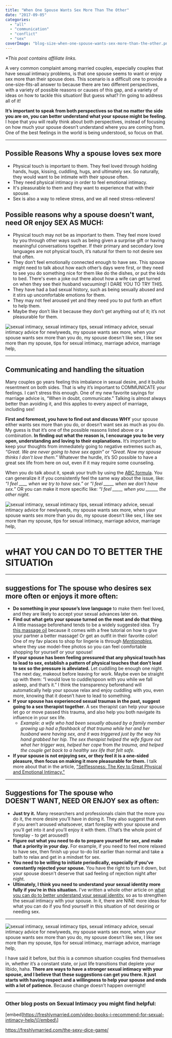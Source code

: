 ```yaml
---
title: "When One Spouse Wants Sex More Than The Other"
date: "2017-09-05"
categories: 
  - "all"
  - "communication"
  - "conflict"
  - "sex"
coverImage: "blog-size-when-one-spouse-wants-sex-more-than-the-other.png"
---
```


_\*This post contains affiliate links._

A very common complaint among married couples, especially couples that have sexual intimacy problems, is that one spouse seems to want or enjoy sex more than their spouse does. This scenario is a difficult one to provide a one-size-fits-all answer to because there are two different perspectives, with a variety of possible reasons or causes of this gap, and a variety of ideas on how to tackle this situation! But guess what? I’m going to address all of it!

**It’s important to speak from both perspectives so that no matter the side you are on, you can better understand what your spouse might be feeling.** I hope that you will really think about both perspectives, instead of focusing on how much your spouse doesn’t understand where you are coming from. One of the best feelings in the world is being understood, so focus on that.

* * *

## Possible Reasons Why a spouse loves sex more

- Physical touch is important to them. They feel loved through holding hands, hugs, kissing, cuddling, hugs, and ultimately sex. So naturally, they would want to be intimate with their spouse often.
- They need physical intimacy in order to feel emotional intimacy.
- It's pleasurable to them and they want to experience that with their spouse.
- Sex is also a way to relieve stress, and we all need stress-relievers!

## Possible reasons why a spouse doesn't want, need OR enjoy SEX AS MUCH:

- Physical touch may not be as important to them. They feel more loved by you through other ways such as being given a surprise gift or having meaningful conversations together. If their primary and secondary love languages are not physical touch, it’s natural for them to not desire sex that often.
- They don’t feel emotionally connected enough to have sex. This spouse might need to talk about how each other’s days were first, or they need to see you do something nice for them like do the dishes, or put the kids to bed. There's even a joke out there about how a wife can get turned on when they see their husband vacuuming! I DARE YOU TO TRY THIS.
- They have had a bad sexual history, such as being sexually abused and it stirs up uncomfortable emotions for them.
- They may not feel aroused yet and they need you to put forth an effort to help them.
- Maybe they don’t like it because they don’t get anything out of it; it’s not pleasurable for them.

![sexual intimacy, sexual intimacy tips, sexual intimacy advice, sexual intimacy advice for newlyweds, my spouse wants sex more, when your spouse wants sex more than you do, my spouse doesn't like sex, I like sex more than my spouse, tips for sexual intimacy, marriage advice, marriage help, ](/images/hs-lee-315171.jpg)

* * *

## Communicating and handling the situation

Many couples go years feeling this imbalance in sexual desire, and it builds resentment on both sides. That is why it’s important to COMMUNICATE your feelings. I can’t stress this enough. One of my new favorite sayings for marriage advice is, “When in doubt, communicate.” Talking is almost always better than avoiding it, and this applies to every aspect of marriage, including sex!

**First and foremost, you have to find out and discuss WHY** your spouse either wants sex more than you do, or doesn’t want sex as much as you do. My guess is that it’s one of the possible reasons listed above or a combination. **In finding out what the reason is, I encourage you to be very open, understanding and loving to their explanations.** It’s important to keep your thoughts from immediately going to negative extremes such as, _“Great. We are never going to have sex again”_ or _“Great. Now my spouse thinks I don’t love them.”_ Whatever the hurdle, it’s SO possible to have a great sex life from here on out, even if it may require some counseling.

When you do talk about it, speak your truth by using the [ABC formula](https://freshlymarried.com/the-abc-formula/). You can generalize it if you consistently feel the same way about the issue, like: _“I feel \_\_\_\_ when we try to have sex.”_ or _“I feel \_\_\_\_\_ when we don’t have sex.”_ OR you can make it more specific like: _“I feel \_\_\_\_\_ when you \_\_\_\_\_\_ the other night._

![sexual intimacy, sexual intimacy tips, sexual intimacy advice, sexual intimacy advice for newlyweds, my spouse wants sex more, when your spouse wants sex more than you do, my spouse doesn't like sex, I like sex more than my spouse, tips for sexual intimacy, marriage advice, marriage help,](/images/jamie-street-207826.jpg)

* * *

# **wHAT YOU CAN DO TO BETTER THE SITUATIOn**

* * *

## suggestions for The spouse who desires sex more often or enjoys it more often:

- **Do something in your spouse’s love language** to make them feel loved, and they are likely to accept your sexual advances later on.
- **Find out what gets your spouse turned on the most and do that thing**. A little massage beforehand tends to be a widely suggested idea. Try [this massage oil](https://amzn.to/2Hg3xZJ) because it comes with a free tutorial on how to give your partner a better massage! Or get an outfit in their favorite color! One of my fav places to shop for lingerie is through _[Mentionables](https://shopmentionables.com?afmc=1j),_ where they use model-free photos so you can feel comfortable shopping for yourself or your spouse!
- **If your spouse has been feeling pressured that any physical touch has to lead to sex, establish a pattern of physical touches that don’t lead to sex so the pressure is alleviated.** Let cuddling be enough one night. The next day, makeout before leaving for work. Maybe even be straight up with them: “I would love to cuddle/spoon with you while we fall asleep, and that’s it.” I think the transparency beforehand will automatically help your spouse relax and enjoy cuddling with you, even more, knowing that it doesn’t have to lead to something.
- **If your spouse has experienced sexual traumas in the past, suggest going to a sex therapist together.** A sex therapist can help your spouse let go or move passed this trauma, and also help you both navigate its influence in your sex life.
    - _Example: a wife who had been sexually abused by a family member growing up had a flashback of that trauma while her and her husband were having sex, and it was triggered just by the way his hand grabbed her hip. The sex therapist helped the wife figure out what her trigger was, helped her cope_ from _the trauma, and helped the couple get back to a healthy sex life that felt safe._
- **If your spouse is not enjoying sex, or they feel it is a one-sided pleasure, then focus on making it more pleasurable for them.** I talk more about that in the article, ["Selflessness: The Key to Great Physical and Emotional Intimacy."](https://freshlymarried.com/selflessness-the-key-to-great-emotional-physical-intimacy/)

* * *

## Suggestions for The spouse who DOESN'T WANT, NEED OR ENJOY sex as often:

- **Just try it.** Many researchers and professionals claim that the more you do it, the more desire you’ll have in doing it. They also suggest that even if you aren’t aroused whatsoever, start foreplay with your spouse and you’ll get into it and you’ll enjoy it with them. (That’s the whole point of foreplay - to get aroused!)
- **Figure out what you need to do to prepare yourself for sex, and make that a priority in your day.** For example, if you need to feel more relaxed to have sex, then finish up your to-do list earlier than normal and take a bath to relax and get in a mindset for sex.
- **You need to be willing to initiate periodically, especially if you've constantly rejected your spouse.** You have the right to turn it down, but your spouse doesn't deserve that sad feeling of rejection night after night.
- **Ultimately, I think you need to understand your sexual identity more fully if you’re in this situation.** I’ve written a whole other article on [what you can do to better understand your sexual identity](https://freshlymarried.com/taking-responsibility-for-your-sexuality/), so as to strengthen the sexual intimacy with your spouse. In it, there are NINE more ideas for what you can do if you find yourself in this situation of not desiring or needing sex.

* * *

![sexual intimacy, sexual intimacy tips, sexual intimacy advice, sexual intimacy advice for newlyweds, my spouse wants sex more, when your spouse wants sex more than you do, my spouse doesn't like sex, I like sex more than my spouse, tips for sexual intimacy, marriage advice, marriage help,](/images/sexual-nourishment.png)

I have said it before, but this is a common situation couples find themselves in, whether it’s a constant state, or just life transitions that deplete your libido, haha. **There are ways to have a stronger sexual intimacy with your spouse, and I believe that these suggestions can get you there. It just starts with having respect and a willingness to help your spouse and ends with a lot of patience.** Because change doesn’t happen overnight!

* * *

### Other blog posts on Sexual Intimacy you might find helpful:

\[embed\]https://freshlymarried.com/video-books-i-recommend-for-sexual-intimacy-help/\[/embed\]

https://freshlymarried.com/the-sexy-dice-game/
